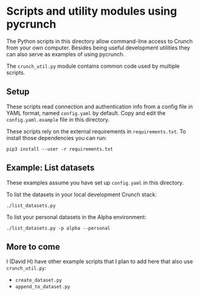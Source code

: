 # Scripts and utility modules using pycrunch

The Python scripts in this directory allow command-line access to Crunch
from your own computer. Besides being useful development utilities they
can also serve as examples of using pycrunch.

The ``crunch_util.py`` module contains common code used by multiple scripts.

## Setup

These scripts read connection and authentication info from a config
file in YAML format, named ``config.yaml`` by default. Copy and edit
the ``config.yaml.example`` file in this directory.

These scripts rely on the external requirements in ``requirements.txt``.
To install those dependencies you can run:
```
pip3 install --user -r requirements.txt
```

## Example: List datasets

These examples assume you have set up ``config.yaml`` in this directory.

To list the datasets in your local development Crunch stack:
```
./list_datasets.py
```

To list your personal datasets in the Alpha environment:
```
./list_datasets.py -p alpha --personal
```

## More to come

I (David H) have other example scripts that I plan to add here that also use
``crunch_util.py``:

- ``create_dataset.py``
- ``append_to_dataset.py``
